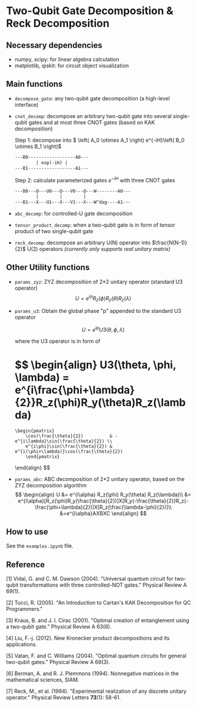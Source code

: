 # Two-Qubit Gate Decomposition & Reck Decomposition

## Necessary dependencies
- numpy, scipy: for linear algebra calculation
- matplotlib, qiskit: for circuit object visualization

## Main functions

- `decompose_gate`: any two-qubit gate decomposition (a high-level interface)

- `cnot_decomp`: decompose an arbitrary two-qubit gate into several single-qubit gates and at most three CNOT gates (based on KAK decomposition)

  Step 1: decompose into $ \left( A_0 \otimes A_1 \right) e^{-iH}\left( B_0 \otimes B_1 \right)$

  ```txt
  ---B0------------------A0---
          | exp(-iH) |
  ---B1------------------A1---
  ```

  Step 2: calculate parameterized gates $e^{-iH}$ with three CNOT gates

  ```txt
  ---B0---@---U0---@---V0---@---W--------A0---
          |        |        |
  ---B1---X---U1---X---V1---X---W^dag----A1---
  ```

- `abc_decomp`: for controlled-U gate decomposition

- `tensor_product_decomp`: when a two-qubit gate is in form of tensor product of two single-qubit gate

- `reck_decomp`: decompose an arbitrary U(N) operator into $\frac{N(N-1)}{2}$ U(2) operators *(currently only supports real unitary matrix)*

## Other Utility functions

- `params_zyz`: ZYZ decomposition of 2*2 unitary operator (standard U3 operator)
  $$
  U = e^{i\alpha} R_z(\phi) R_y(\theta) R_z(\lambda)
  $$
  
- `params_u3`: Obtain the global phase "p" appended to the standard U3 operator
  
  $$
  U = e^{i p} U3(\theta, \phi, \lambda)
  $$
  
  where the U3 operator is in form of
  
  $$
  \begin{align}
  U3(\theta, \phi, \lambda) = e^{i\frac{\phi+\lambda}{2}}R_z(\phi)R_y(\theta)R_z(\lambda)
  = 
      \begin{pmatrix}
          \cos(\frac{\theta}{2})          & -e^{i\lambda}\sin(\frac{\theta}{2}) \\
          e^{i\phi}\sin(\frac{\theta}{2}) & e^{i(\phi+\lambda)}\cos(\frac{\theta}{2})
          \end{pmatrix}
  \end{align}
  $$
  
- `params_abc`: ABC decomposition of 2*2 unitary operator, based on the ZYZ decomposition algorithm
  $$
  \begin{align}
  U &= e^{i\alpha} R_z(\phi) R_y(\theta) R_z(\lambda)\\
  &= e^{i\alpha}[R_z(\phi)R_y(\frac{\theta}{2})]X[R_y(-\frac{\theta}{2})R_z(-\frac{\phi+\lambda}{2})]X[R_z(\frac{\lambda-\phi}{2})]\\
  &=e^{i\alpha}AXBXC
  \end{align}
  $$
  

## How to use

See the `examples.ipynb` file.

## Reference

[1] Vidal, G. and C. M. Dawson (2004). "Universal quantum circuit for two-qubit transformations with three controlled-NOT gates." Physical Review A 69(1).

[2] Tucci, R. (2005). "An Introduction to Cartan's KAK Decomposition for QC Programmers."

[3] Kraus, B. and J. I. Cirac (2001). "Optimal creation of entanglement using a two-qubit gate." Physical Review A 63(6).

[4] Liu, F.-j. (2012). New Kronecker product decompositions and its applications.

[5] Vatan, F. and C. Williams (2004). "Optimal quantum circuits for general two-qubit gates." Physical Review A 69(3).

[6] Berman, A. and R. J. Plemmons (1994). Nonnegative matrices in the mathematical sciences, SIAM.

[7] Reck, M., et al. (1994). "Experimental realization of any discrete unitary operator." Physical Review Letters **73**(1): 58-61.
